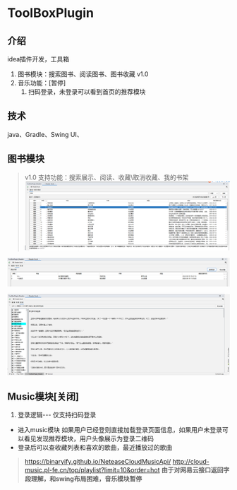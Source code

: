 # ToolBoxPlugin

## 介绍
idea插件开发，工具箱
1. 图书模块：搜索图书、阅读图书、图书收藏 v1.0 
2. 音乐功能：[暂停]
    1. 扫码登录，未登录可以看到首页的推荐模块
## 技术
java、Gradle、Swing UI、

## 图书模块
> v1.0 支持功能：搜索展示、阅读、收藏\取消收藏、我的书架
![搜索展示图书](./src/main/resources/files/ireader/搜索.jpg)

![我的图书](./src/main/resources/files/ireader/书架.jpg)

![阅读图书](./src/main/resources/files/ireader/阅读.jpg)

## Music模块[关闭]
1. 登录逻辑--- 仅支持扫码登录
* 进入music模块 如果用户已经登则直接加载登录页面信息，如果用户未登录可以看见发现推荐模块，用户头像展示为登录二维码
* 登录后可以查收藏列表和喜欢的歌曲，最近播放过的歌曲

> https://binaryify.github.io/NeteaseCloudMusicApi/
> http://cloud-music.pl-fe.cn/top/playlist?limit=10&order=hot
> **由于对网易云接口返回字段理解，和swing布局困难，音乐模块暂停**
